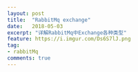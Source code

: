 ```yaml
---
layout: post
title:  "RabbitMq exchange"
date:   2018-05-03
excerpt: "详解RabbitMq中Exchange各种类型"
feature: https://i.imgur.com/Ds6S7lJ.png
tag:
- rabbitMq
comments: true
---
```

